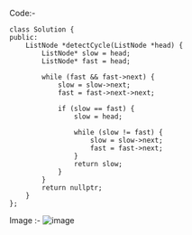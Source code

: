 Code:-
```
class Solution {
public:
    ListNode *detectCycle(ListNode *head) {
        ListNode* slow = head;
        ListNode* fast = head;

        while (fast && fast->next) {
            slow = slow->next;
            fast = fast->next->next;

            if (slow == fast) {
                slow = head;

                while (slow != fast) {
                    slow = slow->next;
                    fast = fast->next;
                }
                return slow;
            }
        }
        return nullptr;
    }
};

```

Image :- 
![image](https://github.com/user-attachments/assets/997d9e7d-7822-40b6-a7d3-45bf99d7d7e9)


